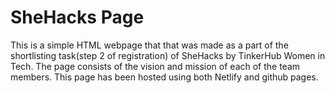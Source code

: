 
# SheHacks Page

This is a simple HTML webpage that that was made as a part of the shortlisting task(step 2 of registration) of SheHacks by TinkerHub Women in Tech. The page consists of the vision and mission of each of the team members. This page has been hosted using both Netlify and github pages. 
